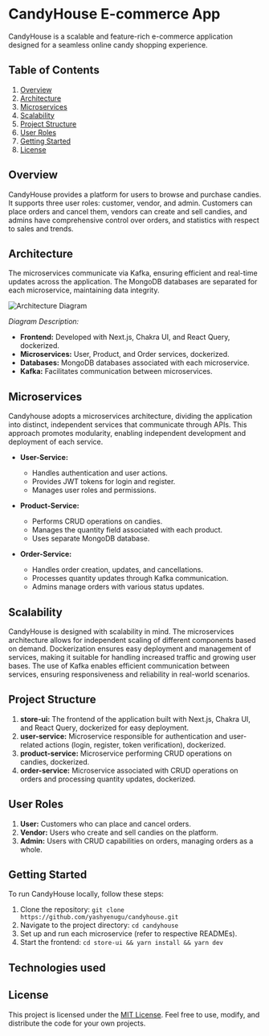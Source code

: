 # CandyHouse E-commerce App

CandyHouse is a scalable and feature-rich e-commerce application designed for a seamless online candy shopping experience.

## Table of Contents

1. [Overview](#overview)
2. [Architecture](#architecture)
3. [Microservices](#microservices)
4. [Scalability](#scalability)
5. [Project Structure](#project-structure)
6. [User Roles](#user-roles)
7. [Getting Started](#getting-started)
8. [License](#license)

## Overview

CandyHouse provides a platform for users to browse and purchase candies. It supports three user roles: customer, vendor, and admin. Customers can place orders and cancel them, vendors can create and sell candies, and admins have comprehensive control over orders, and statistics with respect to sales and trends.

## Architecture

The microservices communicate via Kafka, ensuring efficient and real-time updates across the application. The MongoDB databases are separated for each microservice, maintaining data integrity.

![Architecture Diagram](architecture_diagram.png)

*Diagram Description:*
- **Frontend:** Developed with Next.js, Chakra UI, and React Query, dockerized.
- **Microservices:** User, Product, and Order services, dockerized.
- **Databases:** MongoDB databases associated with each microservice.
- **Kafka:** Facilitates communication between microservices.

## Microservices
Candyhouse adopts a microservices architecture, dividing the application into distinct, independent services that communicate through APIs. This approach promotes modularity, enabling independent development and deployment of each service.

- **User-Service:**
  - Handles authentication and user actions.
  - Provides JWT tokens for login and register.
  - Manages user roles and permissions.

- **Product-Service:**
  - Performs CRUD operations on candies.
  - Manages the quantity field associated with each product.
  - Uses separate MongoDB database.

- **Order-Service:**
  - Handles order creation, updates, and cancellations.
  - Processes quantity updates through Kafka communication.
  - Admins manage orders with various status updates.

## Scalability

CandyHouse is designed with scalability in mind. The microservices architecture allows for independent scaling of different components based on demand. Dockerization ensures easy deployment and management of services, making it suitable for handling increased traffic and growing user bases. The use of Kafka enables efficient communication between services, ensuring responsiveness and reliability in real-world scenarios.


## Project Structure

1. **store-ui:** The frontend of the application built with Next.js, Chakra UI, and React Query, dockerized for easy deployment.
2. **user-service:** Microservice responsible for authentication and user-related actions (login, register, token verification), dockerized.
3. **product-service:** Microservice performing CRUD operations on candies, dockerized.
4. **order-service:** Microservice associated with CRUD operations on orders and processing quantity updates, dockerized.


## User Roles

1. **User:** Customers who can place and cancel orders.
2. **Vendor:** Users who create and sell candies on the platform.
3. **Admin:** Users with CRUD capabilities on orders, managing orders as a whole.


## Getting Started

To run CandyHouse locally, follow these steps:

1. Clone the repository: `git clone https://github.com/yashyenugu/candyhouse.git`
2. Navigate to the project directory: `cd candyhouse`
3. Set up and run each microservice (refer to respective READMEs).
4. Start the frontend: `cd store-ui && yarn install && yarn dev`

## Technologies used


## License

This project is licensed under the [MIT License](LICENSE). Feel free to use, modify, and distribute the code for your own projects.
